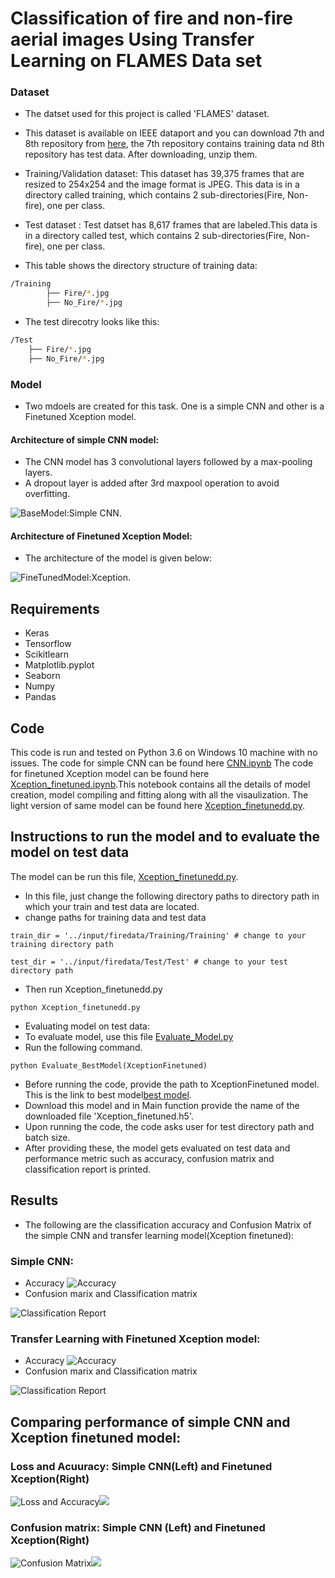 
# Classification of fire and non-fire aerial images Using Transfer Learning on FLAMES Data set

### Dataset
* The datset used for this project is called 'FLAMES' dataset.
* This dataset is available on IEEE dataport and you can download 7th and 8th repository from [here](https://ieee-dataport.org/open-access/flame-dataset-aerial-imagery-pile-burn-detection-using-drones-uavs), the 7th repository contains training data nd 8th repository has test data. After downloading, unzip them.
* Training/Validation dataset: This dataset has 39,375 frames that are resized to 254x254 and the image format is JPEG. This data is in a directory called training, which contains 2 sub-directories(Fire, Non-fire), one per class.
* Test dataset : Test datset has 8,617 frames that are labeled.This data is in a directory called test, which contains 2 sub-directories(Fire, Non-fire), one per class.

* This table shows the directory structure of training data:
```bash
/Training
        ├── Fire/*.jpg
        ├── No_Fire/*.jpg
```
* The test direcotry looks like this:
```bash
/Test
    ├── Fire/*.jpg
    ├── No_Fire/*.jpg
```

### Model
* Two mdoels are created for this task. One is a simple CNN and other is a Finetuned Xception model.
#### Architecture of simple CNN model:
* The CNN model has 3 convolutional layers followed by a max-pooling layers.
* A dropout layer is added after 3rd maxpool operation to avoid overfitting.

![BaseModel:Simple CNN](https://github.com/Jhansi-27/Forest_Fires_CNN/blob/main/Baseline_new.png?raw=true). 

#### Architecture of Finetuned Xception Model:
* The architecture of the model is given below:

![FineTunedModel:Xception](https://github.com/Jhansi-27/CE888/blob/main/FinalProject/Results/FIneTuned_Xception_Results/model%20(1).png). 

## Requirements
* Keras 
* Tensorflow
* Scikitlearn
* Matplotlib.pyplot
* Seaborn
* Numpy
* Pandas

## Code
This code is run and tested on Python 3.6 on Windows 10  machine with no issues.
The code for simple CNN can be found here [CNN.ipynb](https://github.com/Jhansi-27/CE888/blob/main/FinalProject/CNN.ipynb)
The code for finetuned Xception model can be found here [Xception_finetuned.ipynb](https://github.com/Jhansi-27/CE888/blob/main/FinalProject/xception-finetuned.ipynb).This notebook contains all the details of model creation, model compiling and fitting along with all the visaulization. The light version of same model can be found here [Xception_finetunedd.py](https://github.com/Jhansi-27/CE888/blob/main/FinalProject/Xception_finetunedd.py).

## Instructions to run the model and to evaluate the model on test data

The model can be run this file, [Xception_finetunedd.py](https://github.com/Jhansi-27/CE888/blob/main/FinalProject/Xception_finetunedd.py).
* In this file, just change the following directory paths to directory path in which your train and test data are located.
* change paths for training data and test data
```
train_dir = '../input/firedata/Training/Training' # change to your training directory path 
```
```
test_dir = '../input/firedata/Test/Test' # change to your test directory path
```
* Then run Xception_finetunedd.py
```
python Xception_finetunedd.py
```
* Evaluating model on test data:
* To evaluate model, use this file [Evaluate_Model.py](https://github.com/Jhansi-27/CE888/blob/main/FinalProject/Evaluate_Model.py)
* Run the following command. 
```
python Evaluate_BestModel(XceptionFinetuned)
```
* Before running the code, provide the path to XceptionFinetuned model. This is the link to best model[best model](https://www.kaggle.com/ravieamani/bestmodel).
* Download this model and in Main function provide the name of the downloaded file 'Xception_finetuned.h5'.
* Upon running the code, the code asks user for test directory path and batch size.
* After providing these, the model gets evaluated on test data and performance metric such as accuracy, confusion matrix and classification report is printed.

## Results
* The following are the classification accuracy and Confusion Matrix of the simple CNN and transfer learning model(Xception finetuned):
### Simple CNN:
* Accuracy
![Accuracy](https://github.com/Jhansi-27/CE888/blob/main/FinalProject/Results/SimpleCNN%20Results/CNN_results.png)
* Confusion marix and Classification matrix

![Classification Report](https://github.com/Jhansi-27/CE888/blob/main/FinalProject/Results/SimpleCNN%20Results/Capture.JPG)

### Transfer Learning with Finetuned Xception model:
* Accuracy
![Accuracy](https://github.com/Jhansi-27/CE888/blob/main/FinalProject/Results/FIneTuned_Xception_Results/finetuned_model_results_2%20(1).png)
* Confusion marix and Classification matrix

![Classification Report](https://github.com/Jhansi-27/CE888/blob/main/FinalProject/Results/FIneTuned_Xception_Results/classification_report.JPG)

## Comparing performance of simple CNN and Xception finetuned model:
### Loss and Acuuracy:  Simple CNN(Left)                  and                                     Finetuned Xception(Right)
![Loss and Accuracy](https://github.com/Jhansi-27/CE888/blob/main/FinalProject/Results/SimpleCNN%20Results/loss_accuracy_cnn.JPG)![](https://github.com/Jhansi-27/CE888/blob/main/FinalProject/Results/FIneTuned_Xception_Results/Dataframe_loss_acc.JPG)

### Confusion matrix: Simple CNN (Left)                  and                                     Finetuned Xception(Right)
![Confusion Matrix](https://github.com/Jhansi-27/CE888/blob/main/FinalProject/Results/SimpleCNN%20Results/confusion_simpleCNN.png)![](https://github.com/Jhansi-27/CE888/blob/main/FinalProject/Results/FIneTuned_Xception_Results/cfm.png)



